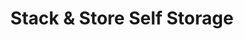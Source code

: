 ---
title: "Stack & Store Self Storage"
url: /fallston/stack-und-store-self-storage/
shop: Mieten
---
